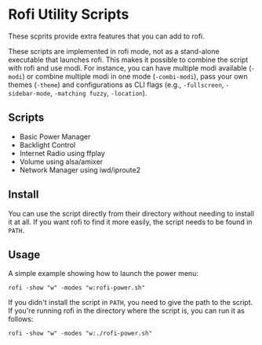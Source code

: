 # Rofi Utility Scripts
These scprits provide extra features that you can add to rofi.

These scripts are implemented in rofi mode, not as a stand-alone executable that launches rofi.  This makes it possible to combine the script with rofi and use modi. For instance, you can have multiple modi available (`-modi`) or combine multiple modi in one mode (`-combi-modi`), pass your own themes (`-theme`) and configurations as CLI flags (e.g., `-fullscreen`, `-sidebar-mode`, `-matching fuzzy`, `-location`).

## Scripts

* Basic Power Manager
* Backlight Control
* Internet Radio using ffplay
* Volume using alsa/amixer
* Network Manager using iwd/iproute2

## Install

You can use the script directly from their directory without needing to install it at all. If you want rofi to find it more easily, the script needs to be found in `PATH`.

## Usage

A simple example showing how to launch the power menu:

```
rofi -show "w" -modes "w:rofi-power.sh"
```
If you didn't install the script in `PATH`, you need to give the path to the
script. If you're running rofi in the directory where the script is, you can
run it as follows:

```
rofi -show "w" -modes "w:./rofi-power.sh"
```
